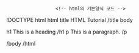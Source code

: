                       <!-- html의 기본양식 코드 -->
!DOCTYPE html       <!--html5로 사용하겠다-->
html              <!--html태그 시작-->
title HTML Tutorial /title        <!--제목-->
body                          <!--바디 태그 시작-->

h1 This is a heading /h1          <!--h1태그로 내용-->
p This is a paragraph. /p         <!--단순 패러그랩-->

/body                             <!--바디 태그 끝-->
/html                             <!--html태그 끝-->


